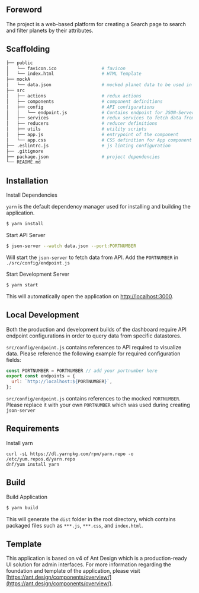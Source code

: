 ## Foreword

The project is a web-based platform for creating a Search page to search and filter planets by their attributes.

## Scaffolding

```bash
├── public
│   └── favicon.ico                 # favicon
│   └── index.html                  # HTML Template
├── mockA
│   └── data.json                   # mocked planet data to be used in JSON-Server
├── src
│   ├── actions                     # redux actions
│   ├── components                  # component definitions
│   ├── config                      # API configurations
│   │   └── endpoint.js             # Contains endpoint for JSON-Server API
│   ├── services                    # redux services to fetch data from API
│   ├── reducers                    # reducer definitions
│   ├── utils                       # utility scripts
│   ├── app.js                      # entrypoint of the component
│   └── app.css                     # CSS definition for App component
├── .eslintrc.js                    # js linting configuration
├── .gitignore
├── package.json                    # project dependencies
└── README.md

```

## Installation

Install Dependencies

`yarn` is the default dependency manager used for installing and building the application.

```bash
$ yarn install
```

Start API Server

```bash
$ json-server --watch data.json --port:PORTNUMBER
```

Will start the `json-server` to fetch data from API.
Add the `PORTNUMBER` in `./src/config/endpoint.js`

Start Development Server

```bash
$ yarn start
```

This will automatically open the application on [http://localhost:3000](http://localhost:8000).

## Local Development

Both the production and development builds of the dashboard require API endpoint configurations in order to query data from specific datastores.

`src/config/endpoint.js` contains references to API required to visualize data. Please reference the following example for required configuration fields:

```JavaScript
const PORTNUMBER = PORTNUMBER // add your portnumber here
export const endpoints = {
  url: `http://localhost:${PORTNUMBER}`,
};
```

`src/config/endpoint.js` contains references to the mocked `PORTNUMBER`. Please replace it with your own `PORTNUMBER` which was used during creating `json-server`

## Requirements

Install yarn

```
curl -sL https://dl.yarnpkg.com/rpm/yarn.repo -o /etc/yum.repos.d/yarn.repo
dnf/yum install yarn
```

## Build

Build Application

```bash
$ yarn build
```

This will generate the `dist` folder in the root directory, which contains packaged files such as `***.js`, `***.css`, and `index.html`.

## Template

This application is based on v4 of Ant Design which is a production-ready UI solution for admin interfaces. For more information regarding the foundation and template of the application, please visit [https://ant.design/components/overview/](https://ant.design/components/overview/).
